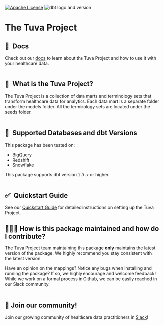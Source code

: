 [![Apache License](https://img.shields.io/badge/License-Apache%202.0-blue.svg)](https://opensource.org/licenses/Apache-2.0) ![dbt logo and version](https://img.shields.io/static/v1?logo=dbt&label=dbt-version&message=1.2.x&color=orange)
# The Tuva Project 

## 🔗  Docs
Check out our [docs](https://thetuvaproject.com/) to learn about the Tuva Project and how to use it with your healthcare data.
<br/><br/>

## 🧰  What is the Tuva Project?

The Tuva Project is a collection of data marts and terminology sets that transform healthcare data for analytics.  Each data mart is a separate folder under the models folder.  All the terminology sets are located under the seeds folder.
<br/><br/>

## 🔌  Supported Databases and dbt Versions

This package has been tested on: 
- BigQuery
- Redshift
- Snowflake

This package supports dbt version `1.3.x` or higher.
<br/><br/>

## ✅  Quickstart Guide
See our [Quickstart Guide](https://thetuvaproject.com/quickstart) for detailed instructions on setting up the Tuva Project.

## 🙋🏻‍♀️ How is this package maintained and how do I contribute?

The Tuva Project team maintaining this package **only** maintains the latest version of the package. We highly recommend you stay consistent with the latest version.

Have an opinion on the mappings? Notice any bugs when installing and running the package? If so, we highly encourage and welcome feedback! While we work on a formal process in Github, we can be easily reached in our Slack community.
<br/><br/>

## 🤝 Join our community!

Join our growing community of healthcare data practitioners in [Slack](https://join.slack.com/t/thetuvaproject/shared_invite/zt-16iz61187-G522Mc2WGA2mHF57e0il0Q)!
